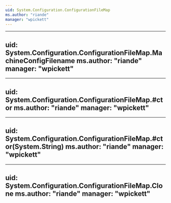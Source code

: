 ```yaml
---
uid: System.Configuration.ConfigurationFileMap
ms.author: "riande"
manager: "wpickett"
---
```


---
uid: System.Configuration.ConfigurationFileMap.MachineConfigFilename
ms.author: "riande"
manager: "wpickett"
---

---
uid: System.Configuration.ConfigurationFileMap.#ctor
ms.author: "riande"
manager: "wpickett"
---

---
uid: System.Configuration.ConfigurationFileMap.#ctor(System.String)
ms.author: "riande"
manager: "wpickett"
---

---
uid: System.Configuration.ConfigurationFileMap.Clone
ms.author: "riande"
manager: "wpickett"
---
